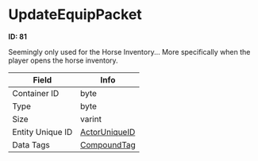 # UpdateEquipPacket

__ID: 81__

Seemingly only used for the Horse Inventory... More specifically when the player opens the horse inventory.

<table><thead><tr><th>Field</th><th>Info</th></tr></thead><tbody>
<tr><td>Container ID</td><td>byte</td></tr>
<tr><td>Type</td><td>byte</td></tr>
<tr><td>Size</td><td>varint</td></tr>
<tr><td>Entity Unique ID</td><td><a href="../types/ActorUniqueID.md">ActorUniqueID</a></td></tr>
<tr><td>Data Tags</td><td><a href="../types/CompoundTag.md">CompoundTag</a></td></tr>
</tbody></table>